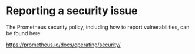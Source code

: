 # Reporting a security issue

The Prometheus security policy, including how to report vulnerabilities, can be
found here:

https://prometheus.io/docs/operating/security/
